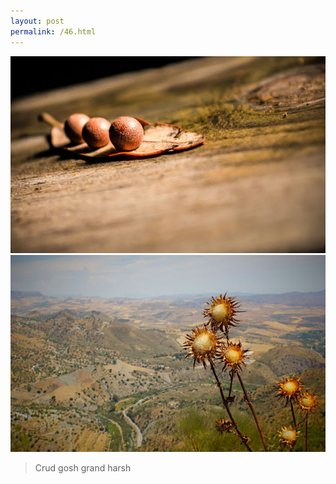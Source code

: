 ```yaml
---
layout: post
permalink: /46.html
---
```


![46 left](https://raw.githubusercontent.com/4711/4711.github.com/master/_assets/img/5.jpg)
![46 right](https://raw.githubusercontent.com/4711/4711.github.com/master/_assets/img/6.jpg)

> Crud gosh grand harsh

>

